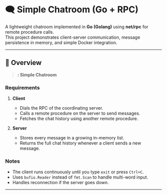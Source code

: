 # 🗨️ Simple Chatroom (Go + RPC)

A lightweight chatroom implemented in **Go (Golang)** using **net/rpc** for remote procedure calls.  
This project demonstrates client-server communication, message persistence in memory, and simple Docker integration.

---

## 📘  Overview

> **: Simple Chatroom**

### Requirements
1. **Client**
   - Dials the RPC of the coordinating server.
   - Calls a remote procedure on the server to send messages.
   - Fetches the chat history using another remote procedure.

2. **Server**
   - Stores every message in a growing in-memory list.
   - Returns the full chat history whenever a client sends a new message.

### Notes
- The client runs continuously until you type `exit` or press `Ctrl+C`.
- Uses `bufio.Reader` instead of `fmt.Scan` to handle multi-word input.
- Handles reconnection if the server goes down.

---




